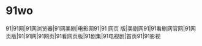 # 91wo
91|91网|91网浏览器|91网美剧|电影网91|91 网页 版|美剧网91|91看剧网官网|91网页版|91|91网|91网页|91看网页版|91剧集|91电视剧|首页91|91影视
